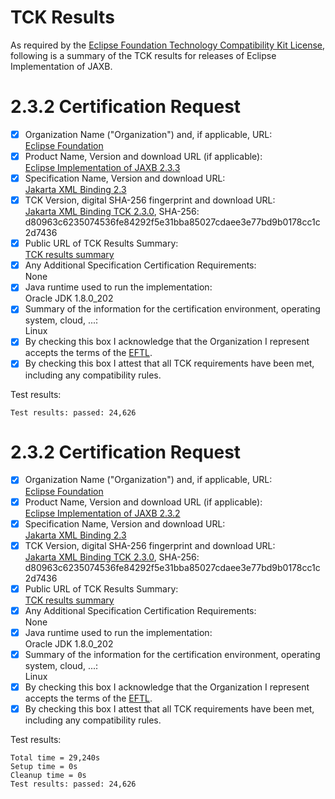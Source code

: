 TCK Results
===========

As required by the
[Eclipse Foundation Technology Compatibility Kit License](https://www.eclipse.org/legal/tck.php),
following is a summary of the TCK results for releases of Eclipse Implementation of JAXB.

# 2.3.2 Certification Request

- [x] Organization Name ("Organization") and, if applicable, URL:<br/>
  [Eclipse Foundation](https://www.eclipse.org/)
- [x] Product Name, Version and download URL (if applicable):<br/>
  [Eclipse Implementation of JAXB 2.3.3](index.html)
- [x] Specification Name, Version and download URL:<br/>
   [Jakarta XML Binding 2.3](https://jakarta.ee/specifications/xml-binding/2.3/)
- [x] TCK Version, digital SHA-256 fingerprint and download URL:<br/>
  [Jakarta XML Binding TCK 2.3.0](https://download.eclipse.org/jakartaee/xml-binding/2.3/eclipse-jaxb-tck-2.3.0.zip), SHA-256: d80963c6235074536fe84292f5e31bba85027cdaee3e77bd9b0178cc1c2d7436
- [x] Public URL of TCK Results Summary:<br/>
  [TCK results summary](TCK-Results.html)
- [x] Any Additional Specification Certification Requirements:<br/>
  None
- [x] Java runtime used to run the implementation:<br/>
  Oracle JDK 1.8.0_202
- [x] Summary of the information for the certification environment, operating system, cloud, ...:<br/>
  Linux
- [x] By checking this box I acknowledge that the Organization I represent accepts the terms of the [EFTL](https://www.eclipse.org/legal/tck.php).
- [x] By checking this box I attest that all TCK requirements have been met, including any compatibility rules.

Test results:

```
Test results: passed: 24,626
```

# 2.3.2 Certification Request

- [x] Organization Name ("Organization") and, if applicable, URL:<br/>
  [Eclipse Foundation](https://www.eclipse.org/)
- [x] Product Name, Version and download URL (if applicable):<br/>
  [Eclipse Implementation of JAXB 2.3.2](index.html)
- [x] Specification Name, Version and download URL:<br/>
   [Jakarta XML Binding 2.3](https://jakarta.ee/specifications/xml-binding/2.3/)
- [x] TCK Version, digital SHA-256 fingerprint and download URL:<br/>
  [Jakarta XML Binding TCK 2.3.0](https://download.eclipse.org/jakartaee/xml-binding/2.3/eclipse-jaxb-tck-2.3.0.zip), SHA-256: d80963c6235074536fe84292f5e31bba85027cdaee3e77bd9b0178cc1c2d7436
- [x] Public URL of TCK Results Summary:<br/>
  [TCK results summary](TCK-Results.html)
- [x] Any Additional Specification Certification Requirements:<br/>
  None
- [x] Java runtime used to run the implementation:<br/>
  Oracle JDK 1.8.0_202
- [x] Summary of the information for the certification environment, operating system, cloud, ...:<br/>
  Linux
- [x] By checking this box I acknowledge that the Organization I represent accepts the terms of the [EFTL](https://www.eclipse.org/legal/tck.php).
- [x] By checking this box I attest that all TCK requirements have been met, including any compatibility rules.

Test results:

```
Total time = 29,240s
Setup time = 0s
Cleanup time = 0s
Test results: passed: 24,626
```
